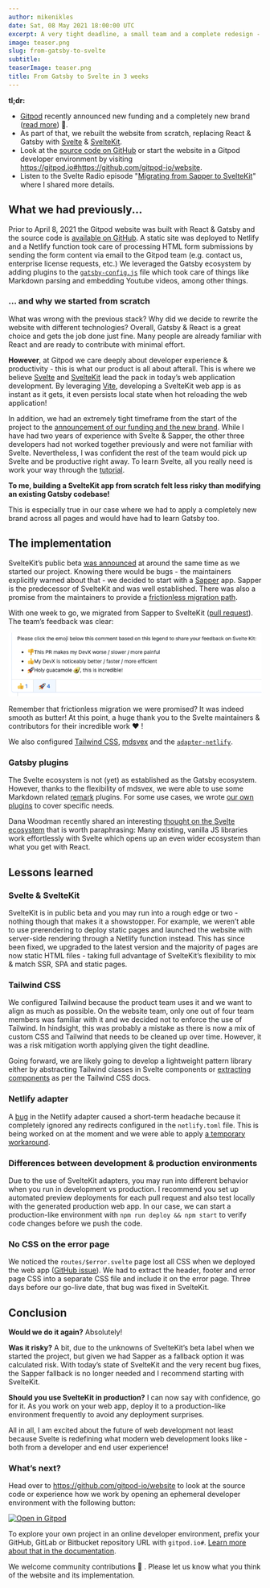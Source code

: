 ```yaml
---
author: mikenikles
date: Sat, 08 May 2021 18:00:00 UTC
excerpt: A very tight deadline, a small team and a complete redesign - insights into why we use Svelte.
image: teaser.png
slug: from-gatsby-to-svelte
subtitle:
teaserImage: teaser.png
title: From Gatsby to Svelte in 3 weeks
---
```


<script context="module">
  export const prerender = true;
</script>

**tl;dr:**

- [Gitpod](/) recently announced new funding and a completely new brand ([read more](/blog/next-chapter-for-gitpod)) 🍊.
- As part of that, we rebuilt the website from scratch, replacing React & Gatsby with [Svelte](https://svelte.dev) & [SvelteKit](https://kit.svelte.dev).
- Look at the [source code on GitHub](https://github.com/gitpod-io/website) or start the website in a Gitpod developer environment by visiting <a class="no-nowrap" href="https://gitpod.io#https://github.com/gitpod-io/website" rel="nofollow">https://gitpod.io#https://github.com/gitpod-io/website</a>.
- Listen to the Svelte Radio episode "[Migrating from Sapper to SvelteKit](https://share.transistor.fm/s/507ad528)" where I shared more details.

## What we had previously...

Prior to April 8, 2021 the Gitpod website was built with React & Gatsby and the source code is [available on GitHub](https://github.com/gitpod-io/retired-gatsby-website). A static site was deployed to Netlify and a Netlify function took care of processing HTML form submissions by sending the form content via email to the Gitpod team (e.g. contact us, enterprise license requests, etc.)
We leveraged the Gatsby ecosystem by adding plugins to the [`gatsby-config.js`](https://github.com/gitpod-io/retired-gatsby-website/blob/master/gatsby-config.js) file which took care of things like Markdown parsing and embedding Youtube videos, among other things.

### ... and why we started from scratch

What was wrong with the previous stack? Why did we decide to rewrite the website with different technologies?
Overall, Gatsby & React is a great choice and gets the job done just fine. Many people are already familiar with React and are ready to contribute with minimal effort.

**However**, at Gitpod we care deeply about developer experience & productivity - this is what our product is all about afterall. This is where we believe [Svelte](https://svelte.dev) and [SvelteKit](https://kit.svelte.dev) lead the pack in today’s web application development. By leveraging [Vite](https://vitejs.dev), developing a SvelteKit web app is as instant as it gets, it even persists local state when hot reloading the web application!

In addition, we had an extremely tight timeframe from the start of the project to the [announcement of our funding and the new brand](/blog/next-chapter-for-gitpod). While I have had two years of experience with Svelte & Sapper, the other three developers had not worked together previously and were not familiar with Svelte. Nevertheless, I was confident the rest of the team would pick up Svelte and be productive right away. To learn Svelte, all you really need is work your way through the [tutorial](https://svelte.dev/tutorial).

**To me, building a SvelteKit app from scratch felt less risky than modifying an existing Gatsby codebase!**

This is especially true in our case where we had to apply a completely new brand across all pages and would have had to learn Gatsby too.

## The implementation

SvelteKit’s public beta [was announced](https://svelte.dev/blog/sveltekit-beta) at around the same time as we started our project. Knowing there would be bugs - the maintainers explicitly warned about that - we decided to start with a [Sapper](https://sapper.svelte.dev) app. Sapper is the predecessor of SvelteKit and was well established. There was also a promise from the maintainers to provide a [frictionless migration path](https://kit.svelte.dev/migrating).

With one week to go, we migrated from Sapper to SvelteKit ([pull request](https://github.com/gitpod-io/website/pull/120)). The team’s feedback was clear:

![Vote on the SvelteKit developer experience](../../../static/images/blog/from-gatsby-to-svelte/sveltekit-devx-vote.png)

Remember that frictionless migration we were promised? It was indeed smooth as butter! At this point, a huge thank you to the Svelte maintainers & contributors for their incredible work ❤️ !

We also configured [Tailwind CSS](https://tailwindcss.com), [mdsvex](https://mdsvex.com) and the [`adapter-netlify`](https://github.com/sveltejs/kit/tree/master/packages/adapter-netlify).

### Gatsby plugins

The Svelte ecosystem is not (yet) as established as the Gatsby ecosystem. However, thanks to the flexibility of mdsvex, we were able to use some Markdown related [remark](https://github.com/remarkjs/remark) plugins. For some use cases, we wrote [our own plugins](https://github.com/gitpod-io/website/tree/main/src/utils) to cover specific needs.

Dana Woodman recently shared an interesting [thought on the Svelte ecosystem](https://twitter.com/DanaWoodman/status/1390030682789859329) that is worth paraphrasing: Many existing, vanilla JS libraries work effortlessly with Svelte which opens up an even wider ecosystem than what you get with React.

## Lessons learned

### Svelte & SvelteKit

SvelteKit is in public beta and you may run into a rough edge or two - nothing though that makes it a showstopper. For example, we weren’t able to use prerendering to deploy static pages and launched the website with server-side rendering through a Netlify function instead. This has since been fixed, we upgraded to the latest version and the majority of pages are now static HTML files - taking full advantage of SvelteKit’s flexibility to mix & match SSR, SPA and static pages.

### Tailwind CSS

We configured Tailwind because the product team uses it and we want to align as much as possible. On the website team, only one out of four team members was familiar with it and we decided not to enforce the use of Tailwind. In hindsight, this was probably a mistake as there is now a mix of custom CSS and Tailwind that needs to be cleaned up over time. However, it was a risk mitigation worth applying given the tight deadline.

Going forward, we are likely going to develop a lightweight pattern library either by abstracting Tailwind classes in Svelte components or [extracting components](https://tailwindcss.com/docs/extracting-components) as per the Tailwind CSS docs.

### Netlify adapter

A [bug](https://github.com/sveltejs/kit/issues/930) in the Netlify adapter caused a short-term headache because it completely ignored any redirects configured in the `netlify.toml` file. This is being worked on at the moment and we were able to apply [a temporary workaround](https://github.com/sveltejs/kit/issues/930#issuecomment-817216700).

### Differences between development & production environments

Due to the use of SvelteKit adapters, you may run into different behavior when you run in development vs production. I recommend you set up automated preview deployments for each pull request and also test locally with the generated production web app. In our case, we can start a production-like environment with `npm run deploy && npm start` to verify code changes before we push the code.

### No CSS on the error page

We noticed the `routes/$error.svelte` page lost all CSS when we deployed the web app ([GitHub issue](https://github.com/sveltejs/kit/issues/715)). We had to extract the header, footer and error page CSS into a separate CSS file and include it on the error page. Three days before our go-live date, that bug was fixed in SvelteKit.

## Conclusion

**Would we do it again?**
Absolutely!

**Was it risky?**
A bit, due to the unknowns of SvelteKit’s beta label when we started the project, but given we had Sapper as a fallback option it was calculated risk. With today’s state of SvelteKit and the very recent bug fixes, the Sapper fallback is no longer needed and I recommend starting with SvelteKit.

**Should you use SvelteKit in production?**
I can now say with confidence, go for it. As you work on your web app, deploy it to a production-like environment frequently to avoid any deployment surprises.

All in all, I am excited about the future of web development not least because Svelte is redefining what modern web development looks like - both from a developer and end user experience!

### What’s next?

Head over to https://github.com/gitpod-io/website to look at the source code or experience how we work by opening an ephemeral developer environment with the following button:

[![Open in Gitpod](https://gitpod.io/button/open-in-gitpod.svg)](https://gitpod.io/#https://github.com/gitpod-io/website)

To explore your own project in an online developer environment, prefix your GitHub, GitLab or Bitbucket repository URL with `gitpod.io#`. [Learn more about that in the documentation](/docs/context-urls).

We welcome community contributions 🙏 . Please let us know what you think of the website and its implementation.
